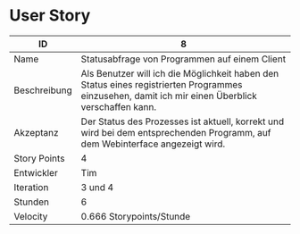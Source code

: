 # User Story

| ID         |8|
|-|-|
|Name        |Statusabfrage von Programmen auf einem Client|
|Beschreibung|Als Benutzer will ich die Möglichkeit haben den Status eines registrierten Programmes einzusehen, damit ich mir einen Überblick verschaffen kann.|
|Akzeptanz   |Der Status des Prozesses ist aktuell, korrekt und wird bei dem entsprechenden Programm, auf dem Webinterface angezeigt wird.|
|Story Points|4|
|Entwickler  |Tim|
|Iteration   |3 und 4|
|Stunden     |6|
|Velocity    |0.666 Storypoints/Stunde|
